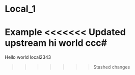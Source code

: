 # Local_1
Example
<<<<<<< Updated upstream
hi world
ccc#
=======
Hello world
local2343
>>>>>>> Stashed changes
